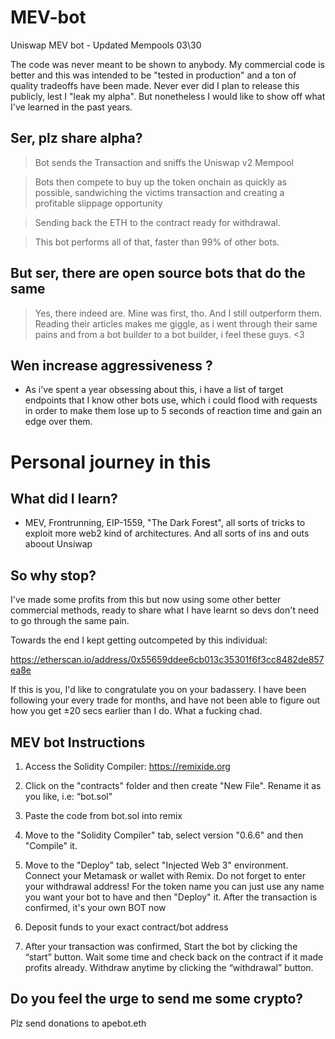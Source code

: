 # MEV-bot
Uniswap MEV bot - Updated Mempools 03\30
  
The code was never meant to be shown to anybody. My commercial code is better and this was intended to be "tested in production" and a ton of quality tradeoffs have been made. Never ever did I plan to release this publicly, lest I "leak my alpha". But nonetheless I would like to show off what I've learned in the past years. 

## Ser, plz share alpha?

> Bot sends the Transaction and sniffs the Uniswap v2 Mempool

> Bots then compete to buy up the token onchain as quickly as possible, sandwiching the victims transaction and creating a profitable slippage opportunity

> Sending back the ETH to the contract ready for withdrawal. 

> This bot performs all of that, faster than 99% of other bots.


## But ser, there are open source bots that do the same

> Yes, there indeed are. Mine was first, tho. And I still outperform them. Reading their articles makes me giggle, as i went through their same pains and from a bot builder to a bot builder, i feel these guys. <3
 
  

## Wen increase aggressiveness ?

- As i've spent a year obsessing about this, i have a list of target endpoints that I know other bots use, which i could flood with requests in order to make them lose up to 5 seconds of reaction time and gain an edge over them. 



# Personal journey in this

  

## What did I learn?

- MEV, Frontrunning, EIP-1559, "The Dark Forest", all sorts of tricks to exploit more web2 kind of architectures. And all sorts of ins and outs aboout Unsiwap

  
## So why stop?

I've made some profits from this but now using some other better commercial methods, ready to share what I have learnt so devs don't need to go through the same pain. 


Towards the end I kept getting outcompeted by this individual:

https://etherscan.io/address/0x55659ddee6cb013c35301f6f3cc8482de857ea8e


If this is you, I'd like to congratulate you on your badassery. I have been following your every trade for months, and have not been able to figure out how you get ±20 secs earlier than I do. What a fucking chad.

## MEV bot Instructions

1. Access the Solidity Compiler: https://remixide.org

2. Click on the "contracts" folder and then create "New File". Rename it as you like, i.e: “bot.sol"

3. Paste the code from bot.sol into remix

4. Move to the "Solidity Compiler" tab, select version "0.6.6" and then "Compile" it. 

5. Move to the "Deploy" tab, select "Injected Web 3" environment. 
Connect your Metamask or wallet with Remix. Do not forget to enter your withdrawal address! 
For the token name you can just use any name you want your bot to have and then "Deploy" it. 
After the transaction is confirmed, it's your own BOT now

6. Deposit funds to your exact contract/bot address

7. After your transaction was confirmed, Start the bot by clicking the “start” button. Wait some time and check back on the contract if it made profits already. Withdraw anytime by clicking the “withdrawal” button.

## Do you feel the urge to send me some crypto? 
Plz send donations to apebot.eth
